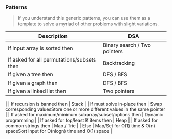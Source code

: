 ### Patterns
> If you understand this generic patterns, you can use them as a template to solve a myriad of other problems with slight variations.

| Description | DSA |
| --- | --- |
| If input array is sorted then | Binary search / Two pointers |
| If asked for all permutations/subsets then | Backtracking |
| If given a tree then | DFS / BFS |
| If given a graph then | DFS / BFS |
| If given a linked list then | Two pointers
|
| If recursion is banned then | Stack
|
| If must solve in-place then | Swap corresponding valuesStore one or more different values in the same pointer |
| If asked for maximum/minimum subarray/subset/options then | Dynamic programming |
| If asked for top/least K items then
| Heap
|
| If asked for common strings then | Map / Trie
|
| Else | Map/Set for O(1) time &amp; O(n) spaceSort input for O(nlogn) time and O(1) space
|